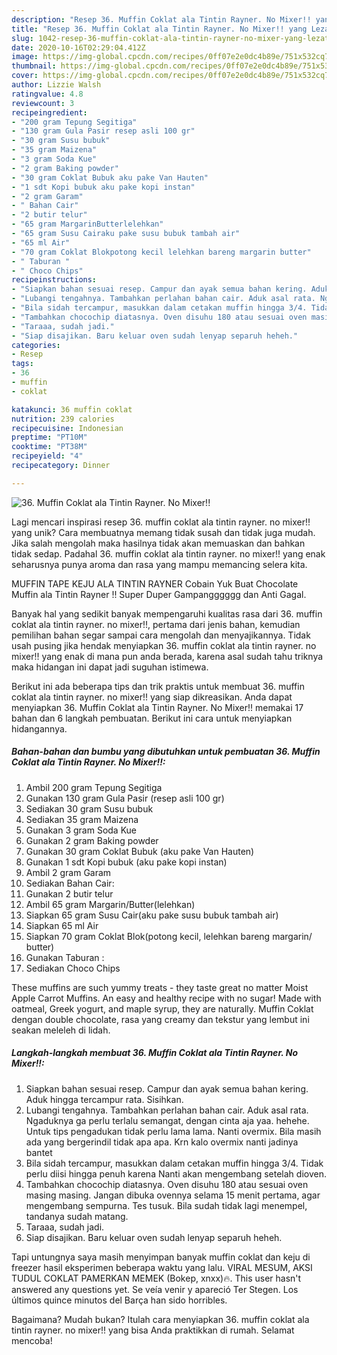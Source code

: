 ```yaml
---
description: "Resep 36. Muffin Coklat ala Tintin Rayner. No Mixer!! yang Lezat Sekali"
title: "Resep 36. Muffin Coklat ala Tintin Rayner. No Mixer!! yang Lezat Sekali"
slug: 1042-resep-36-muffin-coklat-ala-tintin-rayner-no-mixer-yang-lezat-sekali
date: 2020-10-16T02:29:04.412Z
image: https://img-global.cpcdn.com/recipes/0ff07e2e0dc4b89e/751x532cq70/36-muffin-coklat-ala-tintin-rayner-no-mixer-foto-resep-utama.jpg
thumbnail: https://img-global.cpcdn.com/recipes/0ff07e2e0dc4b89e/751x532cq70/36-muffin-coklat-ala-tintin-rayner-no-mixer-foto-resep-utama.jpg
cover: https://img-global.cpcdn.com/recipes/0ff07e2e0dc4b89e/751x532cq70/36-muffin-coklat-ala-tintin-rayner-no-mixer-foto-resep-utama.jpg
author: Lizzie Walsh
ratingvalue: 4.8
reviewcount: 3
recipeingredient:
- "200 gram Tepung Segitiga"
- "130 gram Gula Pasir resep asli 100 gr"
- "30 gram Susu bubuk"
- "35 gram Maizena"
- "3 gram Soda Kue"
- "2 gram Baking powder"
- "30 gram Coklat Bubuk aku pake Van Hauten"
- "1 sdt Kopi bubuk aku pake kopi instan"
- "2 gram Garam"
- " Bahan Cair"
- "2 butir telur"
- "65 gram MargarinButterlelehkan"
- "65 gram Susu Cairaku pake susu bubuk tambah air"
- "65 ml Air"
- "70 gram Coklat Blokpotong kecil lelehkan bareng margarin butter"
- " Taburan "
- " Choco Chips"
recipeinstructions:
- "Siapkan bahan sesuai resep. Campur dan ayak semua bahan kering. Aduk hingga tercampur rata. Sisihkan."
- "Lubangi tengahnya. Tambahkan perlahan bahan cair. Aduk asal rata. Ngaduknya ga perlu terlalu semangat, dengan cinta aja yaa. hehehe. Untuk tips pengadukan tidak perlu lama lama. Nanti overmix. Bila masih ada yang bergerindil tidak apa apa. Krn kalo overmix nanti jadinya bantet"
- "Bila sidah tercampur, masukkan dalam cetakan muffin hingga 3/4. Tidak perlu diisi hingga penuh karena Nanti akan mengembang setelah dioven."
- "Tambahkan chocochip diatasnya. Oven disuhu 180 atau sesuai oven masing masing. Jangan dibuka ovennya selama 15 menit pertama, agar mengembang sempurna. Tes tusuk. Bila sudah tidak lagi menempel, tandanya sudah matang."
- "Taraaa, sudah jadi."
- "Siap disajikan. Baru keluar oven sudah lenyap separuh heheh."
categories:
- Resep
tags:
- 36
- muffin
- coklat

katakunci: 36 muffin coklat 
nutrition: 239 calories
recipecuisine: Indonesian
preptime: "PT10M"
cooktime: "PT38M"
recipeyield: "4"
recipecategory: Dinner

---
```



![36. Muffin Coklat ala Tintin Rayner. No Mixer!!](https://img-global.cpcdn.com/recipes/0ff07e2e0dc4b89e/751x532cq70/36-muffin-coklat-ala-tintin-rayner-no-mixer-foto-resep-utama.jpg)

Lagi mencari inspirasi resep 36. muffin coklat ala tintin rayner. no mixer!! yang unik? Cara membuatnya memang tidak susah dan tidak juga mudah. Jika salah mengolah maka hasilnya tidak akan memuaskan dan bahkan tidak sedap. Padahal 36. muffin coklat ala tintin rayner. no mixer!! yang enak seharusnya punya aroma dan rasa yang mampu memancing selera kita.

MUFFIN TAPE KEJU ALA TINTIN RAYNER Cobain Yuk Buat Chocolate Muffin ala Tintin Rayner !! Super Duper Gampangggggg dan Anti Gagal.

Banyak hal yang sedikit banyak mempengaruhi kualitas rasa dari 36. muffin coklat ala tintin rayner. no mixer!!, pertama dari jenis bahan, kemudian pemilihan bahan segar sampai cara mengolah dan menyajikannya. Tidak usah pusing jika hendak menyiapkan 36. muffin coklat ala tintin rayner. no mixer!! yang enak di mana pun anda berada, karena asal sudah tahu triknya maka hidangan ini dapat jadi suguhan istimewa.


Berikut ini ada beberapa tips dan trik praktis untuk membuat 36. muffin coklat ala tintin rayner. no mixer!! yang siap dikreasikan. Anda dapat menyiapkan 36. Muffin Coklat ala Tintin Rayner. No Mixer!! memakai 17 bahan dan 6 langkah pembuatan. Berikut ini cara untuk menyiapkan hidangannya.

<!--inarticleads1-->

##### Bahan-bahan dan bumbu yang dibutuhkan untuk pembuatan 36. Muffin Coklat ala Tintin Rayner. No Mixer!!:

1. Ambil 200 gram Tepung Segitiga
1. Gunakan 130 gram Gula Pasir (resep asli 100 gr)
1. Sediakan 30 gram Susu bubuk
1. Sediakan 35 gram Maizena
1. Gunakan 3 gram Soda Kue
1. Gunakan 2 gram Baking powder
1. Gunakan 30 gram Coklat Bubuk (aku pake Van Hauten)
1. Gunakan 1 sdt Kopi bubuk (aku pake kopi instan)
1. Ambil 2 gram Garam
1. Sediakan  Bahan Cair:
1. Gunakan 2 butir telur
1. Ambil 65 gram Margarin/Butter(lelehkan)
1. Siapkan 65 gram Susu Cair(aku pake susu bubuk tambah air)
1. Siapkan 65 ml Air
1. Siapkan 70 gram Coklat Blok(potong kecil, lelehkan bareng margarin/ butter)
1. Gunakan  Taburan :
1. Sediakan  Choco Chips


These muffins are such yummy treats - they taste great no matter Moist Apple Carrot Muffins. An easy and healthy recipe with no sugar! Made with oatmeal, Greek yogurt, and maple syrup, they are naturally. Muffin Coklat dengan double chocolate, rasa yang creamy dan tekstur yang lembut ini seakan meleleh di lidah. 

<!--inarticleads2-->

##### Langkah-langkah membuat 36. Muffin Coklat ala Tintin Rayner. No Mixer!!:

1. Siapkan bahan sesuai resep. Campur dan ayak semua bahan kering. Aduk hingga tercampur rata. Sisihkan.
1. Lubangi tengahnya. Tambahkan perlahan bahan cair. Aduk asal rata. Ngaduknya ga perlu terlalu semangat, dengan cinta aja yaa. hehehe. Untuk tips pengadukan tidak perlu lama lama. Nanti overmix. Bila masih ada yang bergerindil tidak apa apa. Krn kalo overmix nanti jadinya bantet
1. Bila sidah tercampur, masukkan dalam cetakan muffin hingga 3/4. Tidak perlu diisi hingga penuh karena Nanti akan mengembang setelah dioven.
1. Tambahkan chocochip diatasnya. Oven disuhu 180 atau sesuai oven masing masing. Jangan dibuka ovennya selama 15 menit pertama, agar mengembang sempurna. Tes tusuk. Bila sudah tidak lagi menempel, tandanya sudah matang.
1. Taraaa, sudah jadi.
1. Siap disajikan. Baru keluar oven sudah lenyap separuh heheh.


Tapi untungnya saya masih menyimpan banyak muffin coklat dan keju di freezer hasil eksperimen beberapa waktu yang lalu. VIRAL MESUM, AKSI TUDUL COKLAT PAMERKAN MEMEK (Bokep, xnxx)🔥. This user hasn&#39;t answered any questions yet. Se veía venir y apareció Ter Stegen. Los últimos quince minutos del Barça han sido horribles. 

Bagaimana? Mudah bukan? Itulah cara menyiapkan 36. muffin coklat ala tintin rayner. no mixer!! yang bisa Anda praktikkan di rumah. Selamat mencoba!

